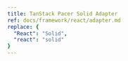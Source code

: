 ```yaml
---
title: TanStack Pacer Solid Adapter
ref: docs/framework/react/adapter.md
replace: {
  "React": "Solid",
  "react": "solid"
}
---
```

